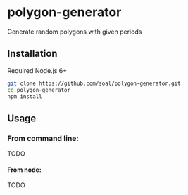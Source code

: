 # polygon-generator
Generate random polygons with given periods

## Installation
Required Node.js 6+

```bash
git clone https://github.com/soal/polygon-generator.git
cd polygon-generator
npm install
```

## Usage

### From command line:
TODO

#### From node:

TODO
